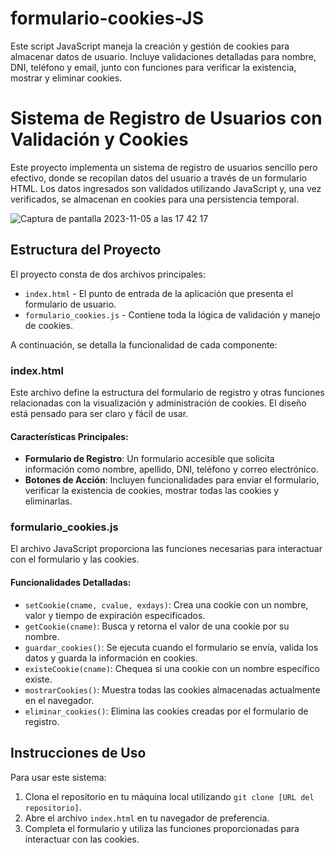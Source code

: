 # formulario-cookies-JS
Este script JavaScript maneja la creación y gestión de cookies para almacenar datos de usuario. Incluye validaciones detalladas para nombre, DNI, teléfono y email, junto con funciones para verificar la existencia, mostrar y eliminar cookies.

# Sistema de Registro de Usuarios con Validación y Cookies

Este proyecto implementa un sistema de registro de usuarios sencillo pero efectivo, donde se recopilan datos del usuario a través de un formulario HTML. Los datos ingresados son validados utilizando JavaScript y, una vez verificados, se almacenan en cookies para una persistencia temporal.

![Captura de pantalla 2023-11-05 a las 17 42 17](https://github.com/Cu3nz/formulario-cookies-JS/assets/145379555/7f7fec83-1fdc-42e2-9445-88d5b8088d4a)



## Estructura del Proyecto

El proyecto consta de dos archivos principales:

- `index.html` - El punto de entrada de la aplicación que presenta el formulario de usuario.
- `formulario_cookies.js` - Contiene toda la lógica de validación y manejo de cookies.

A continuación, se detalla la funcionalidad de cada componente:

### index.html

Este archivo define la estructura del formulario de registro y otras funciones relacionadas con la visualización y administración de cookies. El diseño está pensado para ser claro y fácil de usar.

#### Características Principales:

- **Formulario de Registro**: Un formulario accesible que solicita información como nombre, apellido, DNI, teléfono y correo electrónico.
- **Botones de Acción**: Incluyen funcionalidades para enviar el formulario, verificar la existencia de cookies, mostrar todas las cookies y eliminarlas.

### formulario_cookies.js

El archivo JavaScript proporciona las funciones necesarias para interactuar con el formulario y las cookies.

#### Funcionalidades Detalladas:

- `setCookie(cname, cvalue, exdays)`: Crea una cookie con un nombre, valor y tiempo de expiración especificados.
- `getCookie(cname)`: Busca y retorna el valor de una cookie por su nombre.
- `guardar_cookies()`: Se ejecuta cuando el formulario se envía, valida los datos y guarda la información en cookies.
- `existeCookie(cname)`: Chequea si una cookie con un nombre específico existe.
- `mostrarCookies()`: Muestra todas las cookies almacenadas actualmente en el navegador.
- `eliminar_cookies()`: Elimina las cookies creadas por el formulario de registro.

## Instrucciones de Uso

Para usar este sistema:

1. Clona el repositorio en tu máquina local utilizando `git clone [URL del repositorio]`.
2. Abre el archivo `index.html` en tu navegador de preferencia.
3. Completa el formulario y utiliza las funciones proporcionadas para interactuar con las cookies.
